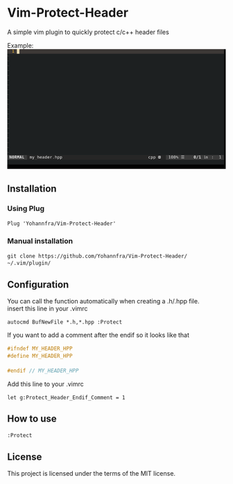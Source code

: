 # Vim-Protect-Header
A simple vim plugin to quickly protect c/c++ header files

Example: \
![alt text](.github/demo.gif "Utilisation example")

## Installation

### Using Plug
```
Plug 'Yohannfra/Vim-Protect-Header'
```

### Manual installation
```
git clone https://github.com/Yohannfra/Vim-Protect-Header/ ~/.vim/plugin/
```

## Configuration

You can call the function automatically when creating a .h/.hpp file.\
insert this line in your .vimrc
```vim
autocmd BufNewFile *.h,*.hpp :Protect
```

If you want to add a comment after the endif so it looks like that
```c
#ifndef MY_HEADER_HPP
#define MY_HEADER_HPP

#endif // MY_HEADER_HPP
```

Add this line to your .vimrc
```vim
let g:Protect_Header_Endif_Comment = 1
```

## How to use

```
:Protect
```

## License

This project is licensed under the terms of the MIT license.
